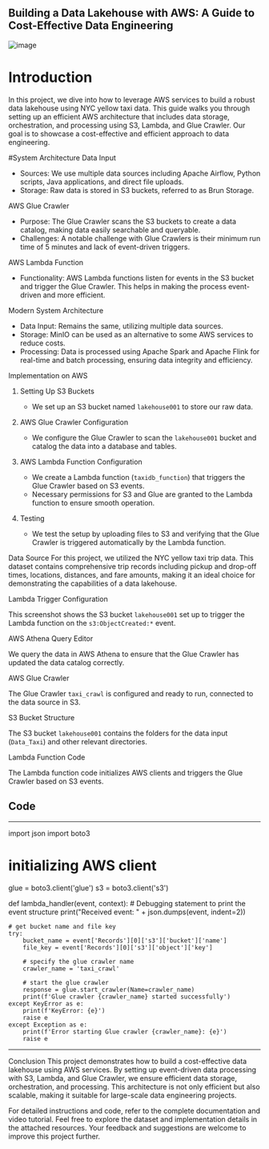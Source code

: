 ## Building a Data Lakehouse with AWS: A Guide to Cost-Effective Data Engineering

 ![image](https://github.com/user-attachments/assets/c8538b3d-4ac2-4aac-949d-7d3b34c326b0)

# Introduction
In this project, we dive into how to leverage AWS services to build a robust data lakehouse using NYC yellow taxi data. This guide walks you through setting up an efficient AWS architecture that includes data storage, orchestration, and processing using S3, Lambda, and Glue Crawler. Our goal is to showcase a cost-effective and efficient approach to data engineering.

#System Architecture
Data Input
- Sources: We use multiple data sources including Apache Airflow, Python scripts, Java applications, and direct file uploads.
- Storage: Raw data is stored in S3 buckets, referred to as Brun Storage.

AWS Glue Crawler
- Purpose: The Glue Crawler scans the S3 buckets to create a data catalog, making data easily searchable and queryable.
- Challenges: A notable challenge with Glue Crawlers is their minimum run time of 5 minutes and lack of event-driven triggers.

AWS Lambda Function
- Functionality: AWS Lambda functions listen for events in the S3 bucket and trigger the Glue Crawler. This helps in making the process event-driven and more efficient.

Modern System Architecture
- Data Input: Remains the same, utilizing multiple data sources.
- Storage: MinIO can be used as an alternative to some AWS services to reduce costs.
- Processing: Data is processed using Apache Spark and Apache Flink for real-time and batch processing, ensuring data integrity and efficiency.

Implementation on AWS

1. Setting Up S3 Buckets
   - We set up an S3 bucket named `lakehouse001` to store our raw data.

2. AWS Glue Crawler Configuration
   - We configure the Glue Crawler to scan the `lakehouse001` bucket and catalog the data into a database and tables.

3. AWS Lambda Function Configuration
   - We create a Lambda function (`taxidb_function`) that triggers the Glue Crawler based on S3 events.
   - Necessary permissions for S3 and Glue are granted to the Lambda function to ensure smooth operation.

4. Testing
   - We test the setup by uploading files to S3 and verifying that the Glue Crawler is triggered automatically by the Lambda function.

Data Source
For this project, we utilized the NYC yellow taxi trip data. This dataset contains comprehensive trip records including pickup and drop-off times, locations, distances, and fare amounts, making it an ideal choice for demonstrating the capabilities of a data lakehouse.

Lambda Trigger Configuration
 
This screenshot shows the S3 bucket `lakehouse001` set up to trigger the Lambda function on the `s3:ObjectCreated:*` event.

AWS Athena Query Editor

 
We query the data in AWS Athena to ensure that the Glue Crawler has updated the data catalog correctly.


AWS Glue Crawler

The Glue Crawler `taxi_crawl` is configured and ready to run, connected to the data source in S3.
 




S3 Bucket Structure
 
The S3 bucket `lakehouse001` contains the folders for the data input (`Data_Taxi`) and other relevant directories.

Lambda Function Code
 
The Lambda function code initializes AWS clients and triggers the Glue Crawler based on S3 events.

## Code
-----------------------------------------------------------------------------------------
import json
import boto3

# initializing AWS client
glue = boto3.client('glue')
s3 = boto3.client('s3')


def lambda_handler(event, context):
    # Debugging statement to print the event structure
    print("Received event: " + json.dumps(event, indent=2))
    
    # get bucket name and file key
    try:
        bucket_name = event['Records'][0]['s3']['bucket']['name']
        file_key = event['Records'][0]['s3']['object']['key']
        
        # specify the glue crawler name
        crawler_name = 'taxi_crawl'
        
        # start the glue crawler
        response = glue.start_crawler(Name=crawler_name)
        print(f'Glue crawler {crawler_name} started successfully')
    except KeyError as e:
        print(f'KeyError: {e}')
        raise e
    except Exception as e:
        print(f'Error starting Glue crawler {crawler_name}: {e}')
        raise e
--------------------------------------------------------------------------------------------
Conclusion
This project demonstrates how to build a cost-effective data lakehouse using AWS services. By setting up event-driven data processing with S3, Lambda, and Glue Crawler, we ensure efficient data storage, orchestration, and processing. This architecture is not only efficient but also scalable, making it suitable for large-scale data engineering projects.

For detailed instructions and code, refer to the complete documentation and video tutorial. Feel free to explore the dataset and implementation details in the attached resources. Your feedback and suggestions are welcome to improve this project further.


